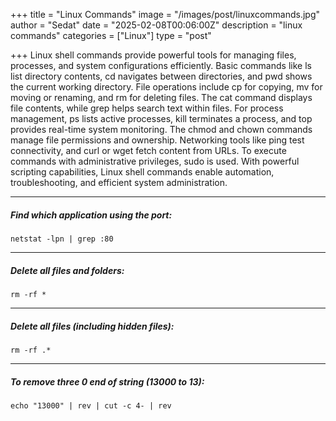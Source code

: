 +++
title = "Linux Commands"
image = "/images/post/linuxcommands.jpg"
author = "Sedat"
date = "2025-02-08T00:06:00Z"
description = "linux commands"
categories = ["Linux"]
type = "post"

+++
Linux shell commands provide powerful tools for managing files, processes, and system configurations efficiently. Basic commands like ls list directory contents, cd navigates between directories, and pwd shows the current working directory. File operations include cp for copying, mv for moving or renaming, and rm for deleting files. The cat command displays file contents, while grep helps search text within files. For process management, ps lists active processes, kill terminates a process, and top provides real-time system monitoring. The chmod and chown commands manage file permissions and ownership. Networking tools like ping test connectivity, and curl or wget fetch content from URLs. To execute commands with administrative privileges, sudo is used. With powerful scripting capabilities, Linux shell commands enable automation, troubleshooting, and efficient system administration.

***
##### Find which application using the port:
`netstat -lpn | grep :80`
***
##### Delete all files and folders:
`rm -rf *`
***
##### Delete all files (including hidden files):
`rm -rf .*`
***
##### To remove three 0 end of string (13000 to 13):
`echo "13000" | rev | cut -c 4- | rev`
